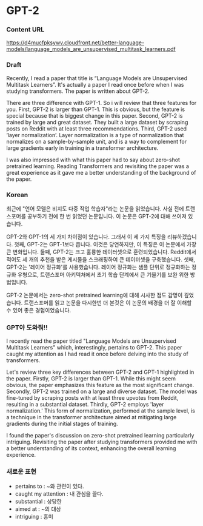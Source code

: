 # GPT-2

### Content URL

https://d4mucfpksywv.cloudfront.net/better-language-models/language_models_are_unsupervised_multitask_learners.pdf

### Draft

Recently, I read a paper that title is “Language Models are Unsupervised Multitask Learners”. 
It's actually a paper I read once before when I was studying transformers.
The paper is written about GPT-2.

There are three difference with GPT-1.  So i will review that three features for you.
First, GPT-2 is larger than GPT-1.
This is obvious, but the feature is special because that is biggest change in this paper.
Second, GPT-2 is trained by large and great dataset.
They built a large dataset by scraping posts on Reddit with at least three recommendations.
Third,  GPT-2 used ‘layer normalization’.
Layer normalization is a type of normalization that normalizes on a sample-by-sample unit, and is a way to complement for large gradients early in training in a transformer architecture.

I was also impressed with what this paper had to say about zero-shot pretrained learning.
Reading Transformers and revisiting the paper was a great experience as it gave me a better understanding of the background of the paper.

### Korean

최근에 "언어 모델은 비지도 다중 작업 학습자"라는 논문을 읽었습니다.
사실 전에 트랜스포머를 공부하기 전에 한 번 읽었던 논문입니다.
이 논문은 GPT-2에 대해 쓰여져 있습니다.

GPT-2와 GPT-1의 세 가지 차이점이 있습니다. 그래서 이 세 가지 특징을 리뷰하겠습니다.
첫째, GPT-2는 GPT-1보다 큽니다.
이것은 당연하지만, 이 특징은 이 논문에서 가장 큰 변화입니다.
둘째, GPT-2는 크고 훌륭한 데이터셋으로 훈련되었습니다.
Reddit에서 적어도 세 개의 추천을 받은 게시물을 스크래핑하여 큰 데이터셋을 구축했습니다.
셋째, GPT-2는 '레이어 정규화'를 사용했습니다.
레이어 정규화는 샘플 단위로 정규화하는 정규화 유형으로, 트랜스포머 아키텍처에서 초기 학습 단계에서 큰 기울기를 보완 위한 방법입니다.

GPT-2 논문에서는 zero-shot pretrained learning에 대해 시사한 점도 감명이 깊었습니다.
트랜스포머를 읽고 논문을 다시한번 더 본것은 이 논문의 배경을 더 잘 이해할 수 있어 좋은 경험이었습니다.

### GPT야 도와줘!!

I recently read the paper titled "Language Models are Unsupervised Multitask Learners" which, interestingly, pertains to GPT-2. This paper caught my attention as I had read it once before delving into the study of transformers.

Let's review three key differences between GPT-2 and GPT-1 highlighted in the paper. Firstly, GPT-2 is larger than GPT-1. While this might seem obvious, the paper emphasizes this feature as the most significant change. Secondly, GPT-2 was trained on a large and diverse dataset. The model was fine-tuned by scraping posts with at least three upvotes from Reddit, resulting in a substantial dataset. Thirdly, GPT-2 employs 'layer normalization.' This form of normalization, performed at the sample level, is a technique in the transformer architecture aimed at mitigating large gradients during the initial stages of training.

I found the paper's discussion on zero-shot pretrained learning particularly intriguing. Revisiting the paper after studying transformers provided me with a better understanding of its context, enhancing the overall learning experience.

### 새로운 표현

* pertains to : ~와 관련이 있다.
* caught my attention : 내 관심을 끌다.
* substantial : 상당한
* aimed at : ~의 대상
* intriguing : 흥미